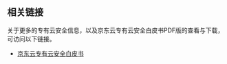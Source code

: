 ## 相关链接

关于更多的专有云安全信息，以及京东云专有云安全白皮书PDF版的查看与下载，可访问以下链接。

- [京东云专有云安全白皮书](https://img1.jcloudcs.com/portal/whitepaper/JDCloud_Proprietary_Cloud_Security_Whitepaper.pdf)

